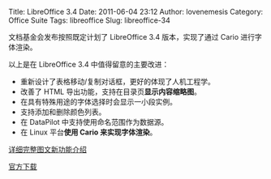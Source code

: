 Title: LibreOffice 3.4
Date: 2011-06-04 23:12
Author: lovenemesis
Category: Office Suite
Tags: libreoffice
Slug: libreoffice-34

文档基金会发布按照既定计划了 LibreOffice 3.4 版本，实现了通过 Cario
进行字体渲染。

以上是在 LibreOffice 3.4 中值得留意的主要改进：

-   重新设计了表格移动/复制对话框，更好的体现了人机工程学。
-   改善了 HTML 导出功能，支持在目录页**显示内容缩略图**。
-   在具有特殊用途的字体选择时会显示一小段实例。
-   支持添加和删除颜色列表。
-   在 DataPilot 中支持使用命名范围作为数据源。
-   在 Linux 平台**使用 Cario 来实现字体渲染**。

[详细完整图文新功能介绍](http://www.libreoffice.org/download/3-4-new-features-and-fixes/)

[官方下载](http://www.libreoffice.org/download/)
